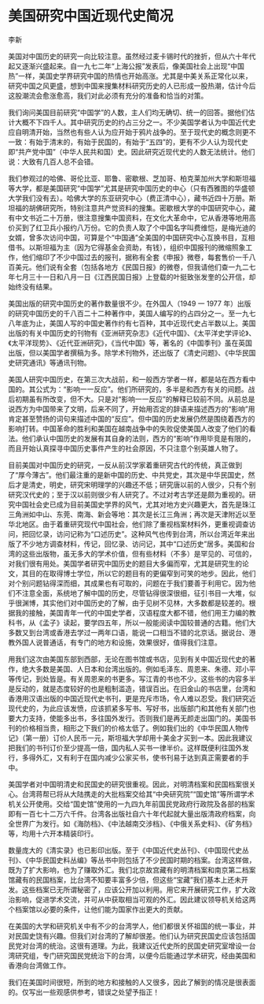 # 美国研究中国近现代史简况

李新

美国对中国历史的研究一向比较注意。虽然经过麦卡锡时代的挫折，但从六十年代起又逐渐兴盛起来。自一九七二年“上海公报”发表后，像美国社会上出现“中国热”一样，美国史学界研究中国的热情也开始高涨。尤其是中美关系正常化以来，研究中国之风更盛，想到中国来搜集材料研究历史的人已形成一股热潮，估计今后这股潮流会愈涨愈高，我们对此必须有充分的准备和恰当的对策。

我们询问美国目前研究“中国学”的人数，主人们均无确切、统一的回答。据他们估计大概不下四千人。其中研究历史的约占三分之一。不少美国学者认为中国近代史应自明清开始，当然也有些人认为应开始于鸦片战争的。至于现代史的概念则更不一致：有始于清末的，有始于民国的，有始于“五四”的，更有不少人认为现代史即“共产党中国”（中华人民共和国）史。因此研究近现代史的人数无法统计。他们说：大致有几百人总不会错。

我们参观过的哈佛、哥伦比亚、耶鲁、密歇根、芝加哥、柏克莱加州大学和斯坦福等大学，都是美国研究“中国学”尤其是研究中国历史的中心（只有西雅图的华盛顿大学我们没有去）。哈佛大学的东亚研究中心（费正清中心），藏书近四十万册。斯坦福的胡佛研究所，特别注意共产觉资料的搜集。密歇根大学的中国研究中心，藏有中文书近二十万册，很注意搜集中国资料，在文化大革命中，它从香港等地用高价买到了红卫兵小报约八万份。它的负责人取了个中国名字叫费维恺，是梅光迪的女婿，曾多次访问中国，可算是个“中国通”全美国的中国研究中心互换书目，互相借书。以斯坦福为主（因为它得基金会资助，有钱），组织中国报刊的微缩照象工作，他们缩印了不少中国过去的报刊，据称有全套《申报》微卷，每套售价一千八百美元。他们说有全套（包括各地方《民国日报》的微卷，但我请他们查一九二七年七月三十一日和八月一日《江西民国日报》上登载的叶挺致张发奎的公开信，却始终没有结果。

美国出版的研究中国历史的著作数量很不少。在外国人（1949 一 1977 年）出版的研究中国历史的千八百二十二种著作中，美国人编写的约占四分之一。至一九七八年底为止，美国人写的中国史著作约有七百种，其中近现代史占半数以上。美国出版的有关中国历史的刊物有《亚洲研究杂志》《近代中国》、《太平洋史学评论》、《太平洋现势》、《近代亚洲研究》，《当代中国》等，著名的《中国季刊》虽在英国出版，但以美国学者撰稿为多。除学术刊物外，还出版了《清史问题》、《中华民国史研究通讯》等通讯刊物。

美国人研究中国历史，在第三次大战前，和一般西方学者一样，都是站在西方看中国的。其公式为：“影响一一反应”。他们所研究的，多半是和西方有关的间题。战后初期虽有所改变，但不大。只是对“影响一一反应”的解释已较前不同。从前总是说西方为中国带来了文明，后来不同了，开始用否定的辞语来描述西方的“影响”用肯定甚至赞扬的词句来描述中国的“反应”。但中国的历史发展仍然是围绕着西方的影响打转。中国革命的胜利和美国在越南战争中的失败促使美国人改变了他们的看法。他们承认中国历史的发展有其自身的法则，西方的“影响”作用毕竞是有限的，而且开始认真探寻中国历史事件产生的社会原因，不只注意个别英雄人物了。

目前美国对中国历史的研究，一反从前汉学家着重研究古代的传统，真正做到了“厚今薄古”。他们最注重的是新中国的历史、中共党史，其次是中华民国史，然后才是清史，明史，研究宋明理学的兴趣还不低；研究唐以前的人很少，只有个别研究汉代史的；至于汉以前则很少有人研究了。不过对考古学还是颇为重视的。研究中国社会史已成为目前美国史学界的风气，尤其对地方史兴趣更大，首先是珠江三角洲如中山、东莞、南海、新会等地：其次是长江三角洲；再次是天津附近以至华北地区。由于着重研究现代中国社会，他们除了重视档案材料外，更重视调查访问，把回忆录，访问记称为“口述历史”。这种风气也传到台湾，所以台湾近年来出版了不少地方调查材料，传记，回忆录、访问记，其中“口述历史”居多。美国和台湾的这些出版物，虽无多大的学术价值，但有些材料（不多）是罕见的、可信的，对我们很有用处。美国学者研究中国历史的题目大多偏而窄，尤其是研究生的论文，其目的在取得博士学位，所以它的题目有的更偏窄到可笑的地步。因此，他们对个别问题钻得深而细，其成果也有可取的，问题在于我们要善于利用它。因为他们不注意全面，系统地了解中国的历史，尽管钻得很深很细，征引书目一大堆，似乎很渊博，其实他们对中国历史的了解，由于见树不见林，大多数都是较差的。根据我的接触，美国青年一代的中国史学者，汉语程度大都不错，他们用王力编的教科书，从《孟子》读起，要学四五年，所以一般能阅读中国较普通的古籍。他们大多数又到台湾或香港去学过一两年口语，能说一口相当不错的北京话。据说台、港教外国人说普通话，有专门的地方和设施，效果很好，值得我们注意。

用我们这次由美国东部到西部，无论在图书馆或书店，见到有关中国近现代史的著作，绝大多数是美国、人日本和台湾出版的。例如毛泽东、周恩来、朱德、邓小平等传记，到处皆是。有关周恩来的书更多。写江青的书也不少。这些书的内容多半是反动的，就是态度较好的也是粗制滥造，错误百出。在旧金山的书店里，台湾和香港用汉语出版的中国近现代史书刊，更是充斥市场，令人难以忍受。我们研究近现代史的，为此应该发愤，应该抓紧多写书、写好书，出版部门和其他有关部门也要大力支持，使能多出书，多往国外发行。否则我们是再无颜走出国门的。美国书刊的价格相当贵，相形之下我们的价格太低了。例如我们出的《中华民国人物传记》（第一册）订价人民币一元，斯坦福大学却用十美金才买到一本。因此我建议把我们的书刊订价至少提高一倍，国内私人买书一律半价。这样既便利往国外发行，多得外汇，又有利于在国内减少公家买书，使书刊易于达到真正需要者的手中。

美国学者对中国明清史和民国史的研究很重视。因此，对明清档案和民国档案很关心。台湾蒋帮已将从大陆携走的大批档案交给其“中央研究院”“国史馆”等所谓学术机关公开使用。交给“国史馆”使用的一九四九年前国民党政府行政院及各部的档案即有一百七十二万六千件。台湾各出版社自六十年代起就大量出版清政府档案，向全世界广为发行。如《海防档》、《中法越南交涉档》、《中俄关系史料》、《矿务档》等，均用十六开本精装印行。

数量庞大的《清实录》也已影印出版。至于《中国近代史丛刊》、《中国现代史丛刊》、《中华民国史料丛编》等丛书中则包括了不少民国时期的档案。台湾这样做，既为了扩大影响，也为了赚取外汇。我们北京故宫藏有的明清档案和南京第二档案馆藏有的民国档案，比台湾不知要丰富多少倍，但这些“宝藏”我们基本上还未开发。这些档案已无所谓秘密了，应该公开加以利用。用它来开展研究工作，扩大政治影响，促进学术交流，并可从中获取相当可观的外汇。因此建议领导机关给这两个档案馆以必要的条件，让他们能为国家作出更大的贡献。

在美国的大学和研究机关中有不少的台湾学人，他们都很关怀祖国的统一事业，并对民国史饶有兴趣。但我们对台湾的了解却很差。他们认为研究民国史应该包括国民党对台湾的统治。这很有道理。为此，我建议近代史所的民国史研究室增设一台湾研究组，专门研究国民党统治下的台湾，以便今后能通过学术研究，经由美国和香港向台湾做工作。

我们在美国时间很短，所到的地方和接触的人又很多，因此了解到的情况是很表面的。仅写出一些观感供参考，错误之处望予指正！